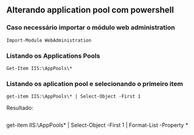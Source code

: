 ## Alterando application pool com  powershell

### Caso necessário importar o módulo web administration

```
Import-Module WebAdministration 
```

### Listando os Applications Pools

```
Get-Item IIS:\AppPools\* 
```

### Listando os aplication pool e selecionando o primeiro item

```
get-item IIS:\AppPools\* | Select-Object -First 1
```
Resultado:

```

```

get-item IIS:\AppPools\* | Select-Object -First 1 | Format-List -Property *